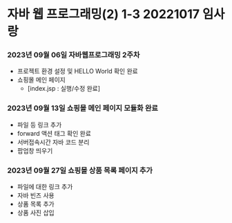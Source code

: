 # 자바 웹 프로그래밍(2) 1-3 20221017 임사랑

### 2023년 09월 06일 자바웹프로그래밍 2주차
* 프로젝트 환경 설정 및 HELLO World 확인 완료
* 쇼핑몰 메인 페이지
    * [index.jsp : 실행/수정 완료]

### 2023년 09월 13일 쇼핑몰 메인 페이지 모듈화 완료
* 파일 등 링크 추가
* forward 액션 태그 확인 완료
* 서버접속시간 자바 코드 분리
* 팝업창 띄우기

### 2023년 09월 27일 쇼핑몰 상품 목록 페이지 추가
* 파일에 대한 링크 추가
* 자바 빈즈 사용
* 상품 목록 추가
* 상품 사진 삽입